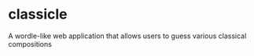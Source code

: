# classicle
A wordle-like web application that allows users to guess various classical compositions

